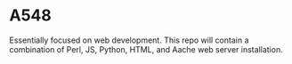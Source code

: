 # A548
Essentially focused on web development. This repo will contain a combination of Perl, JS, Python, HTML, and Aache web server installation.

